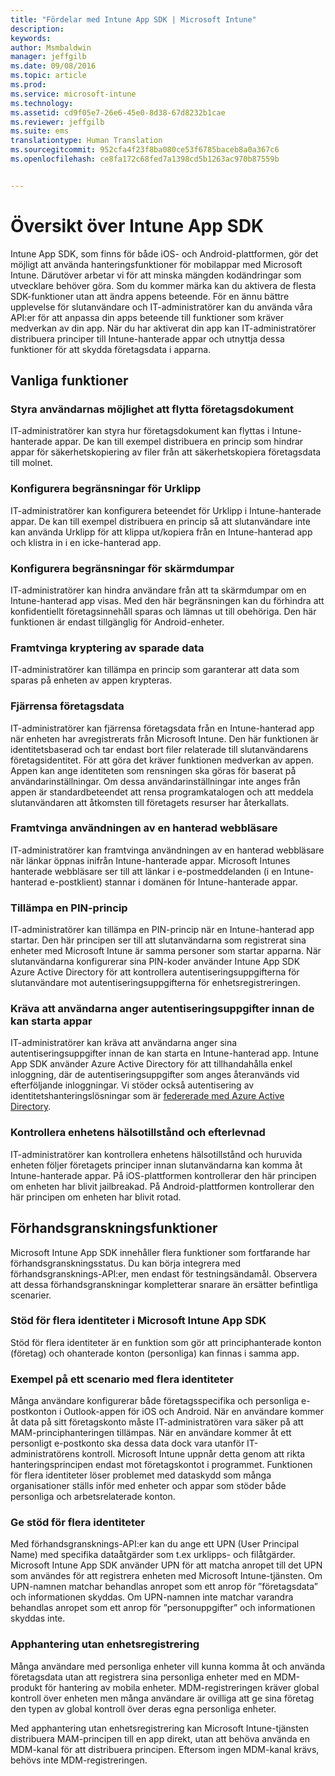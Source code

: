 ```yaml
---
title: "Fördelar med Intune App SDK | Microsoft Intune"
description: 
keywords: 
author: Msmbaldwin
manager: jeffgilb
ms.date: 09/08/2016
ms.topic: article
ms.prod: 
ms.service: microsoft-intune
ms.technology: 
ms.assetid: cd9f05e7-26e6-45e0-8d38-67d8232b1cae
ms.reviewer: jeffgilb
ms.suite: ems
translationtype: Human Translation
ms.sourcegitcommit: 952cfa4f23f8ba080ce53f6785baceb8a0a367c6
ms.openlocfilehash: ce8fa172c68fed7a1398cd5b1263ac970b87559b


---
```


# Översikt över Intune App SDK
Intune App SDK, som finns för både iOS- och Android-plattformen, gör det möjligt att använda hanteringsfunktioner för mobilappar med Microsoft Intune. Därutöver arbetar vi för att minska mängden kodändringar som utvecklare behöver göra. Som du kommer märka kan du aktivera de flesta SDK-funktioner utan att ändra appens beteende. För en ännu bättre upplevelse för slutanvändare och IT-administratörer kan du använda våra API:er för att anpassa din apps beteende till funktioner som kräver medverkan av din app. När du har aktiverat din app kan IT-administratörer distribuera principer till Intune-hanterade appar och utnyttja dessa funktioner för att skydda företagsdata i apparna.

## Vanliga funktioner

### Styra användarnas möjlighet att flytta företagsdokument
IT-administratörer kan styra hur företagsdokument kan flyttas i Intune-hanterade appar. De kan till exempel distribuera en princip som hindrar appar för säkerhetskopiering av filer från att säkerhetskopiera företagsdata till molnet.

### Konfigurera begränsningar för Urklipp
IT-administratörer kan konfigurera beteendet för Urklipp i Intune-hanterade appar. De kan till exempel distribuera en princip så att slutanvändare inte kan använda Urklipp för att klippa ut/kopiera från en Intune-hanterad app och klistra in i en icke-hanterad app.

### Konfigurera begränsningar för skärmdumpar
IT-administratörer kan hindra användare från att ta skärmdumpar om en Intune-hanterad app visas. Med den här begränsningen kan du förhindra att konfidentiellt företagsinnehåll sparas och lämnas ut till obehöriga. Den här funktionen är endast tillgänglig för Android-enheter.

### Framtvinga kryptering av sparade data
IT-administratörer kan tillämpa en princip som garanterar att data som sparas på enheten av appen krypteras.

### Fjärrensa företagsdata
IT-administratörer kan fjärrensa företagsdata från en Intune-hanterad app när enheten har avregistrerats från Microsoft Intune. Den här funktionen är identitetsbaserad och tar endast bort filer relaterade till slutanvändarens företagsidentitet. För att göra det kräver funktionen medverkan av appen. Appen kan ange identiteten som rensningen ska göras för baserat på användarinställningar. Om dessa användarinställningar inte anges från appen är standardbeteendet att rensa programkatalogen och att meddela slutanvändaren att åtkomsten till företagets resurser har återkallats.

### Framtvinga användningen av en hanterad webbläsare
IT-administratörer kan framtvinga användningen av en hanterad webbläsare när länkar öppnas inifrån Intune-hanterade appar. Microsoft Intunes hanterade webbläsare ser till att länkar i e-postmeddelanden (i en Intune-hanterad e-postklient) stannar i domänen för Intune-hanterade appar.

### Tillämpa en PIN-princip
IT-administratörer kan tillämpa en PIN-princip när en Intune-hanterad app startar. Den här principen ser till att slutanvändarna som registrerat sina enheter med Microsoft Intune är samma personer som startar apparna. När slutanvändarna konfigurerar sina PIN-koder använder Intune App SDK Azure Active Directory för att kontrollera autentiseringsuppgifterna för slutanvändare mot autentiseringsuppgifterna för enhetsregistreringen.

### Kräva att användarna anger autentiseringsuppgifter innan de kan starta appar
IT-administratörer kan kräva att användarna anger sina autentiseringsuppgifter innan de kan starta en Intune-hanterad app. Intune App SDK använder Azure Active Directory för att tillhandahålla enkel inloggning, där de autentiseringsuppgifter som anges återanvänds vid efterföljande inloggningar. Vi stöder också autentisering av identitetshanteringslösningar som är [federerade med Azure Active Directory](https://msdn.microsoft.com/library/azure/jj679342.aspx).

### Kontrollera enhetens hälsotillstånd och efterlevnad
IT-administratörer kan kontrollera enhetens hälsotillstånd och huruvida enheten följer företagets principer innan slutanvändarna kan komma åt Intune-hanterade appar. På iOS-plattformen kontrollerar den här principen om enheten har blivit jailbreakad. På Android-plattformen kontrollerar den här principen om enheten har blivit rotad.

## Förhandsgranskningsfunktioner
Microsoft Intune App SDK innehåller flera funktioner som fortfarande har förhandsgranskningsstatus. Du kan börja integrera med förhandsgransknings-API:er, men endast för testningsändamål. Observera att dessa förhandsgranskningar kompletterar snarare än ersätter befintliga scenarier.

### Stöd för flera identiteter i Microsoft Intune App SDK
Stöd för flera identiteter är en funktion som gör att principhanterade konton (företag) och ohanterade konton (personliga) kan finnas i samma app.

### Exempel på ett scenario med flera identiteter
Många användare konfigurerar både företagsspecifika och personliga e-postkonton i Outlook-appen för iOS och Android. När en användare kommer åt data på sitt företagskonto måste IT-administratören vara säker på att MAM-principhanteringen tillämpas. När en användare kommer åt ett personligt e-postkonto ska dessa data dock vara utanför IT-administratörens kontroll. Microsoft Intune uppnår detta genom att rikta hanteringsprincipen endast mot företagskontot i programmet. Funktionen för flera identiteter löser problemet med dataskydd som många organisationer ställs inför med enheter och appar som stöder både personliga och arbetsrelaterade konton.

### Ge stöd för flera identiteter
Med förhandsgransknings-API:er kan du ange ett UPN (User Principal Name) med specifika dataåtgärder som t.ex urklipps- och filåtgärder. Microsoft Intune App SDK använder UPN för att matcha anropet till det UPN som användes för att registrera enheten med Microsoft Intune-tjänsten. Om UPN-namnen matchar behandlas anropet som ett anrop för ”företagsdata” och informationen skyddas. Om UPN-namnen inte matchar varandra behandlas anropet som ett anrop för ”personuppgifter” och informationen skyddas inte.

### Apphantering utan enhetsregistrering
Många användare med personliga enheter vill kunna komma åt och använda företagsdata utan att registrera sina personliga enheter med en MDM-produkt för hantering av mobila enheter. MDM-registreringen kräver global kontroll över enheten men många användare är ovilliga att ge sina företag den typen av global kontroll över deras egna personliga enheter.

Med apphantering utan enhetsregistrering kan Microsoft Intune-tjänsten distribuera MAM-principen till en app direkt, utan att behöva använda en MDM-kanal för att distribuera principen. Eftersom ingen MDM-kanal krävs, behövs inte MDM-registreringen.




<!--HONumber=Sep16_HO2-->


